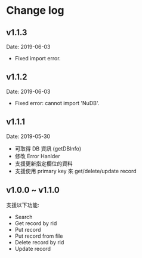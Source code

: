 # Change log

## v1.1.3

Date: 2019-06-03  

- Fixed import error.

## v1.1.2

Date: 2019-06-03  

- Fixed error: cannot import 'NuDB'.

## v1.1.1

Date: 2019-05-30  

- 可取得 DB 資訊 (getDBInfo)
- 修改 Error Hanlder
- 支援更新指定欄位的資料
- 支援使用 primary key 來 get/delete/update record

## v1.0.0 ~ v1.1.0

支援以下功能:

- Search
- Get record by rid
- Put record
- Put record from file
- Delete record by rid
- Update record
